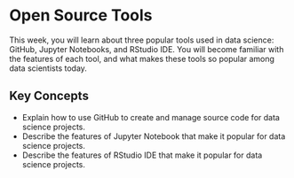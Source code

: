 # Open Source Tools

This week, you will learn about three popular tools used in data science: GitHub, Jupyter Notebooks, and RStudio IDE. You will become familiar with the features of each tool, and what makes these tools so popular among data scientists today.

## Key Concepts
- Explain how to use GitHub to create and manage source code for data science projects.
- Describe the features of Jupyter Notebook that make it popular for data science projects.
- Describe the features of RStudio IDE that make it popular for data science projects.

